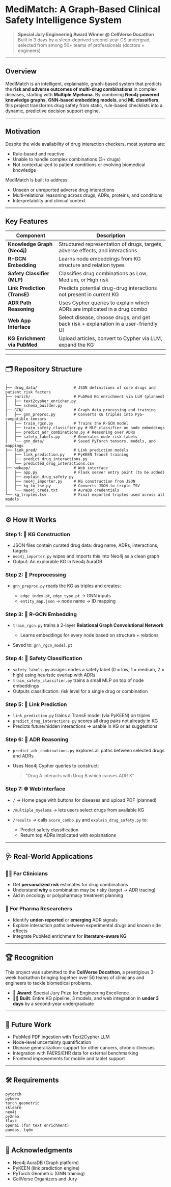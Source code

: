 # MediMatch: A Graph-Based Clinical Safety Intelligence System

> **Special Jury Engineering Award Winner @ CellVerse Docathon**<br>
> Built in 3 days by a sleep-deprived second-year CS undergrad, selected from among 50+ teams of professionals (doctors + engineers)

---

## Overview

MediMatch is an intelligent, explainable, graph-based system that predicts the **risk and adverse outcomes of multi-drug combinations** in complex diseases, starting with **Multiple Myeloma**. By combining **Neo4j-powered knowledge graphs**, **GNN-based embedding models**, and **ML classifiers**, this project transforms drug safety from static, rule-based checklists into a dynamic, predictive decision support engine.

---

## Motivation

Despite the wide availability of drug interaction checkers, most systems are:

* Rule-based and reactive
* Unable to handle complex combinations (3+ drugs)
* Not contextualized to patient conditions or evolving biomedical knowledge

MediMatch is built to address:

* Unseen or unreported adverse drug interactions
* Multi-relational reasoning across drugs, ADRs, proteins, and conditions
* Interpretability and clinical context

---

## Key Features

| Component                              | Description                                                                         |
| -------------------------------------- | ----------------------------------------------------------------------------------- |
| **Knowledge Graph (Neo4j)**            | Structured representation of drugs, targets, adverse effects, and interactions      |
| **R-GCN Embedding**                    | Learns node embeddings from KG structure and relation types                         |
| **Safety Classifier (MLP)**            | Classifies drug combinations as Low, Medium, or High risk                           |
| **Link Prediction (TransE)**           | Predicts potential drug-drug interactions not present in current KG                 |
| **ADR Path Reasoning**                 | Uses Cypher queries to explain which ADRs are implicated in a drug combo            |
| **Web App Interface**                  | Select disease, choose drugs, and get back risk + explanation in a user-friendly UI |
| **KG Enrichment via PubMed** | Upload articles, convert to Cypher via LLM, expand the KG                           |

---

## 🗂️ Repository Structure

```
.
├── drug_data/                # JSON definitions of core drugs and patient risk factors
├── enrich/                   # PubMed KG enrichment via LLM (planned)
│   ├── text2cypher_enricher.py
│   └── schema_builder.py
├── GCN/                      # Graph data processing and training
│   ├── gnn_preproc.py        # Converts KG triples into PyG-compatible tensors
│   ├── train_rgcn.py         # Trains the R-GCN model
│   ├── train_safety_classifier.py # MLP classifier on node embeddings
│   ├── predict_adr_combinations.py # Reasoning over ADRs
│   ├── safety_labels.py      # Generates node risk labels
│   └── gnn_data/             # Saved PyTorch tensors, models, and mappings
├── link_pred/                # Link prediction models
│   ├── link_prediction.py    # PyKEEN TransE training
│   ├── predict_drug_interactions.py
│   └── predicted_drug_interactions.csv
├── webapp/                   # Web interface
│   ├── app.py                # Flask server entry point (to be added)
│   ├── explain_drug_safety.py
│   ├── neo4j_importer.py     # KG construction from JSON
│   ├── kg_to_tsv.py          # Converts JSON to triple TSV
│   └── Neo4j_creds.txt       # AuraDB credentials
└── kg_triples.tsv            # Final exported triples used across all models
```

---

## ⚙️ How It Works

### Step 1: 🧱 KG Construction

* JSON files contain curated drug data: drug name, ADRs, interactions, targets
* `neo4j_importer.py` wipes and imports this into Neo4j as a clean graph
* Output: An explorable KG in Neo4j AuraDB

### Step 2: 🔁 Preprocessing

* `gnn_preproc.py` reads the KG as triples and creates:

  * `edge_index.pt`, `edge_type.pt` → GNN inputs
  * `entity_map.json` → node name → ID mapping

### Step 3: 🔬 R-GCN Embedding

* `train_rgcn.py` trains a 2-layer **Relational Graph Convolutional Network**

  * Learns embeddings for every node based on structure + relations
* Saved to: `gnn_rgcn_model.pt`

### Step 4: 🧪 Safety Classification

* `safety_labels.py` assigns nodes a safety label (0 = low, 1 = medium, 2 = high) using heuristic overlap with ADRs
* `train_safety_classifier.py` trains a small MLP on top of node embeddings
* Outputs classification: risk level for a single drug or combination

### Step 5: 🔗 Link Prediction

* `link_prediction.py` trains a TransE model (via PyKEEN) on triples
* `predict_drug_interactions.py` scores all drug pairs not already in KG
* Predicts future/hidden interactions → usable in KG or as suggestions

### Step 6: 🧠 ADR Reasoning

* `predict_adr_combinations.py` explores all paths between selected drugs and ADRs
* Uses Neo4j Cypher queries to construct:

  > "Drug A interacts with Drug B which causes ADR X"

### Step 7: 🌐 Web Interface

* `/` → Home page with buttons for diseases and upload PDF (planned)
* `/multiple_myeloma` → lets users select drugs from available KG
* `/results` → calls `score_combo.py` and `explain_drug_safety.py` to:

  * Predict safety classification
  * Return top ADRs implicated with explanations

---

## 🩺 Real-World Applications

### 👩‍⚕️ For Clinicians

* Get **personalized risk** estimates for drug combinations
* Understand **why** a combination may be risky (target → ADR tracing)
* Aid in oncology or polypharmacy treatment planning

### 🧪 For Pharma Researchers

* Identify **under-reported** or **emerging** ADR signals
* Explore interaction paths between experimental drugs and known side effects
* Integrate PubMed enrichment for **literature-aware KG**

---

## 🏆 Recognition

This project was submitted to the **CellVerse Docathon**, a prestigious 3-week hackathon bringing together over 50 teams of clinicians and engineers to tackle biomedical problems.

* 🥇 **Award**: Special Jury Prize for Engineering Excellence
* 🧑‍💻 **Built**: Entire KG pipeline, 3 models, and web integration in **under 3 days** by a second-year undergraduate

---

## 📌 Future Work

* PubMed PDF ingestion with Text2Cypher LLM
* Node-level uncertainty quantification
* Disease generalization: support for other cancers, chronic illnesses
* Integration with FAERS/EHR data for external benchmarking
* Frontend improvements for mobile and tablet support

---

## 🛠 Requirements

```
pytorch
pykeen
torch_geometric
sklearn
neo4j
py2neo
flask
openai (for text enrichment)
pandas, tqdm
```

---

## 🙌 Acknowledgments

* Neo4j AuraDB (Graph platform)
* PyKEEN (link prediction engine)
* PyTorch Geometric (GNN training)
* CellVerse Organizers and Jury
